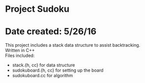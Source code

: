 # Project Sudoku
# Date created: 5/26/16

This project includes a stack data structure to assist backtracking.   
Written in C++  
Files included:  
  - stack.{h, cc} for data structure  
  - sudokuboard.{h, cc} for setting up the board  
  - sudokuboard.cc for algorithm  

